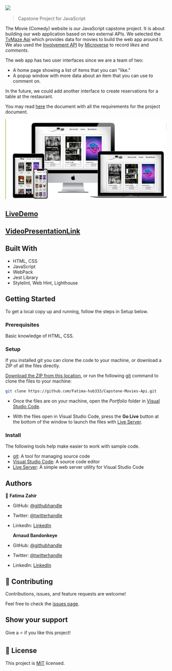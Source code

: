 ![](https://img.shields.io/badge/JavaScriptCapstone-blueviolet)


> Capstone Project for JavaScript


The Movie (Comedy) website is our JavaScript capstone project. It is about building our web application based on two external APIs. We selected the [TvMaze Api](https://www.tvmaze.com/api) which provides data for movies to build the web app around it. We also used the [Involvement API](https://www.notion.so/microverse/Involvement-API-869e60b5ad104603aa6db59e08150270) by [Microverse](https://www.microverse.org/) to record _likes_ and _comments_.

The web app has two user interfaces since we are a team of two:

- A home page showing a list of items that you can "like."
- A popup window with more data about an item that you can use to comment on.

In the future, we could add another interface to create reservations for a table at the restaurant.

You may read [here](https://github.com/microverseinc/curriculum-javascript/blob/main/group-capstone/js_capstone.md) the document with all the requirements for the project document.

![screenshot](JavaScript-Capstone-LIveDemo.png)

## [LiveDemo](https://fatima-hub333.github.io/Capstone-Movies-Api/dist/)

## [VideoPresentationLink](https://drive.google.com/file/d/10yKQECj4URq3-oL9tQLB72YSUIvokhCT/view?usp=sharing)

## Built With

- HTML, CSS
- JavaScript
- WebPack
- Jest Library
- Stylelint, Web Hint, Lighthouse


## Getting Started
To get a local copy up and running, follow the steps in Setup below.

### Prerequisites
Basic knowledge of HTML, CSS.

### Setup
If you installed git you can clone the code to your machine, or download a ZIP of all the files directly.

[Download the ZIP from this location](https://github.com/Fatima-hub333/Capstone-Movies-Api/archive/refs/heads/Update-README.md.zip), or run the following [git](https://git-scm.com/downloads) command to clone the files to your machine:

```bash
git clone https://github.com/Fatima-hub333/Capstone-Movies-Api.git
```

- Once the files are on your machine, open the _Portfolio_ folder in [Visual Studio Code](https://code.visualstudio.com/).

- With the files open in Visual Studio Code, press the **Go Live** button at the bottom of the window to launch the files with [Live Server](https://marketplace.visualstudio.com/items?itemName=ritwickdey.LiveServer).

### Install

The following tools help make easier to work with sample code.

- [git](https://git-scm.com/downloads): A tool for managing source code
- [Visual Studio Code](https://code.visualstudio.com/): A source code editor
- [Live Server](https://marketplace.visualstudio.com/items?itemName=ritwickdey.LiveServer): A simple web server utility for Visual Studio Code

## Authors

👤 **Fatima Zahir**

- GitHub: [@githubhandle](https://github.com/Fatima-hub333)
- Twitter: [@twitterhandle](https://twitter.com/Fatima_developr)
- LinkedIn: [LinkedIn](https://www.linkedin.com/in/full-stack-webdeveloper-181583234/)
  
  **Arnaud Bandonkeye**

- GitHub: [@githubhandle](https://github.com/ArnaudBand)
- Twitter: [@twitterhandle](https://twitter.com/@ba104781)
- LinkedIn: [LinkedIn](https://www.linkedin.com/in/arnaud-bandonkeye-893a2b228/)

## 🤝 Contributing

Contributions, issues, and feature requests are welcome!

Feel free to check the [issues page](https://github.com/Fatima-hub333/Portfolio_Mobile_Version_Skeleton-1/issues).

## Show your support

Give a ⭐️ if you like this project!


## 📝 License

This project is [MIT](./MIT.md) licensed.
